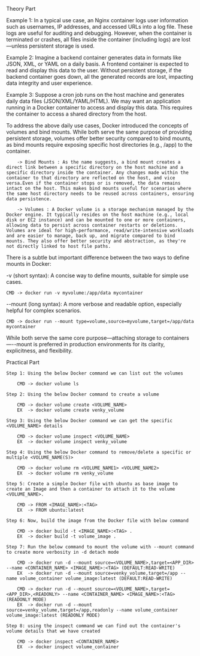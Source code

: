 Theory Part

Example 1: In a typical use case, an Nginx container logs user information such as usernames, IP addresses, and accessed URLs into a log file. These logs are useful for auditing and debugging. However, when the container is terminated or crashes, all files inside the container (including logs) are lost—unless persistent storage is used.
	
Example 2: Imagine a backend container generates data in formats like JSON, XML, or YAML on a daily basis. A frontend container is expected to read and display this data to the user. Without persistent storage, if the backend container goes down, all the generated records are lost, impacting data integrity and user experience.
	
Example 3: Suppose a cron job runs on the host machine and generates daily data files (JSON/XML/YAML/HTML). We may want an application running in a Docker container to access and display this data. This requires the container to access a shared directory from the host.
	
To address the above daily use cases, Docker introduced the concepts of volumes and bind mounts. While both serve the same purpose of providing persistent storage, volumes offer better security compared to bind mounts, as bind mounts require exposing specific host directories (e.g., /app) to the container.
	
		-> Bind Mounts : As the name suggests, a bind mount creates a direct link between a specific directory on the host machine and a specific directory inside the container. Any changes made within the container to that directory are reflected on the host, and vice versa.Even if the container stops or is removed, the data remains intact on the host. This makes bind mounts useful for scenarios where the same host directory needs to be reused across containers, ensuring data persistence.
		
		-> Volumes : A Docker volume is a storage mechanism managed by the Docker engine. It typically resides on the host machine (e.g., local disk or EC2 instance) and can be mounted to one or more containers, allowing data to persist across container restarts or deletions. Volumes are ideal for high-performance, read/write-intensive workloads and are easier to manage, back up, and migrate compared to bind mounts. They also offer better security and abstraction, as they're not directly linked to host file paths.

There is a subtle but important difference between the two ways to define mounts in Docker:

-v (short syntax): A concise way to define mounts, suitable for simple use cases.
	
	CMD -> docker run -v myvolume:/app/data mycontainer
	
--mount (long syntax): A more verbose and readable option, especially helpful for complex scenarios.

	CMD -> docker run --mount type=volume,source=myvolume,target=/app/data mycontainer

While both serve the same core purpose—attaching storage to containers—--mount is preferred in production environments for its clarity, explicitness, and flexibility.

Practical Part

	Step 1: Using the below Docker command we can list out the volumes 
		
		CMD -> docker volume ls

	Step 2: Using the below Docker command to create a volume

		CMD -> docker volume create <VOLUME_NAME> 
		EX  -> docker volume create venky_volume

	Step 3: Using the below Docker command we can get the specific <VOLUME_NAME> details

		CMD -> docker volume inspect <VOLUME_NAME>
		EX  -> docker volume inspect venky_volume
		
	Step 4: Using the below Docker command to remove/delete a specific or multiple <VOLUME_NAME(S)>

		CMD -> docker volume rm <VOLUME_NAME1> <VOLUME_NAME2>
		EX  -> docker volume rm venky_volume

	Step 5: Create a simple Docker file with ubuntu as base image to create an Image and then a container to attach it to the volume <VOLUME_NAME>. 

		CMD -> FROM <IMAGE_NAME>:<TAG>
		EX  -> FROM ubuntu:latest
		
	Step 6: Now, build the image from the Docker file with below command

		CMD -> docker build -t <IMAGE_NAME>:<TAG> .
		EX  -> docker build -t volume_image .
		
	Step 7: Run the below command to mount the volume with --mount command to create more verbosity in -d detach mode

		CMD -> docker run -d --mount source=<VOLUME_NAME>,target=<APP_DIR> --name <CONTAINER_NAME> <IMAGE_NAME>:<TAG> (DEFAULT:READ-WRITE)
		EX  -> docker run -d --mount source=venky_volume,target=/app --name volume_container volume_image:latest (DEFAULT:READ-WRITE)
		
		CMD -> docker run -d --mount source=<VOLUME_NAME>,target=<APP_DIR>,<READONLY> --name <CONTAINER_NAME> <IMAGE_NAME>:<TAG> (READONLY MODE)
		EX  -> docker run -d --mount source=venky_volume,target=/app,readonly --name volume_container volume_image:latest (READONLY MODE)
		
	Step 8: using the inspect command we can find out the container's volume details that we have created 

		CMD -> docker inspect <CONTAINER_NAME>
		EX  -> docker inspect volume_container
